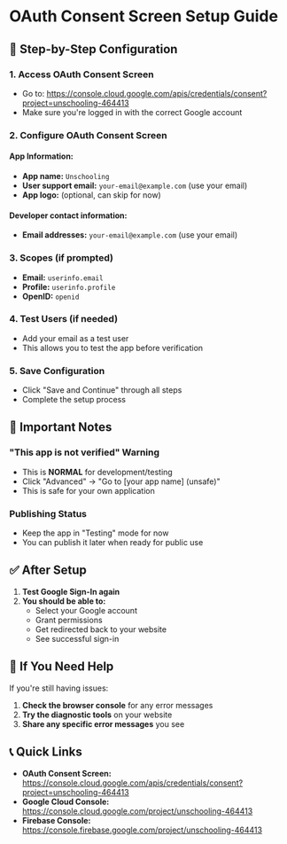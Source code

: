 # OAuth Consent Screen Setup Guide

## 📝 Step-by-Step Configuration

### 1. Access OAuth Consent Screen
- Go to: https://console.cloud.google.com/apis/credentials/consent?project=unschooling-464413
- Make sure you're logged in with the correct Google account

### 2. Configure OAuth Consent Screen

#### **App Information:**
- **App name:** `Unschooling`
- **User support email:** `your-email@example.com` (use your email)
- **App logo:** (optional, can skip for now)

#### **Developer contact information:**
- **Email addresses:** `your-email@example.com` (use your email)

### 3. Scopes (if prompted)
- **Email:** `userinfo.email`
- **Profile:** `userinfo.profile`
- **OpenID:** `openid`

### 4. Test Users (if needed)
- Add your email as a test user
- This allows you to test the app before verification

### 5. Save Configuration
- Click "Save and Continue" through all steps
- Complete the setup process

## 🚨 Important Notes

### "This app is not verified" Warning
- This is **NORMAL** for development/testing
- Click "Advanced" → "Go to [your app name] (unsafe)"
- This is safe for your own application

### Publishing Status
- Keep the app in "Testing" mode for now
- You can publish it later when ready for public use

## ✅ After Setup

1. **Test Google Sign-In again**
2. **You should be able to:**
   - Select your Google account
   - Grant permissions
   - Get redirected back to your website
   - See successful sign-in

## 🔧 If You Need Help

If you're still having issues:
1. **Check the browser console** for any error messages
2. **Try the diagnostic tools** on your website
3. **Share any specific error messages** you see

## 📞 Quick Links

- **OAuth Consent Screen:** https://console.cloud.google.com/apis/credentials/consent?project=unschooling-464413
- **Google Cloud Console:** https://console.cloud.google.com/project/unschooling-464413
- **Firebase Console:** https://console.firebase.google.com/project/unschooling-464413
